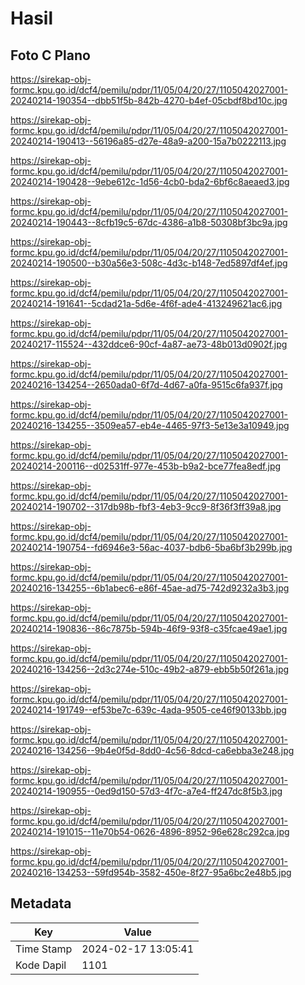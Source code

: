 # Hasil

## Foto C Plano

https://sirekap-obj-formc.kpu.go.id/dcf4/pemilu/pdpr/11/05/04/20/27/1105042027001-20240214-190354--dbb51f5b-842b-4270-b4ef-05cbdf8bd10c.jpg

https://sirekap-obj-formc.kpu.go.id/dcf4/pemilu/pdpr/11/05/04/20/27/1105042027001-20240214-190413--56196a85-d27e-48a9-a200-15a7b0222113.jpg

https://sirekap-obj-formc.kpu.go.id/dcf4/pemilu/pdpr/11/05/04/20/27/1105042027001-20240214-190428--9ebe612c-1d56-4cb0-bda2-6bf6c8aeaed3.jpg

https://sirekap-obj-formc.kpu.go.id/dcf4/pemilu/pdpr/11/05/04/20/27/1105042027001-20240214-190443--8cfb19c5-67dc-4386-a1b8-50308bf3bc9a.jpg

https://sirekap-obj-formc.kpu.go.id/dcf4/pemilu/pdpr/11/05/04/20/27/1105042027001-20240214-190500--b30a56e3-508c-4d3c-b148-7ed5897df4ef.jpg

https://sirekap-obj-formc.kpu.go.id/dcf4/pemilu/pdpr/11/05/04/20/27/1105042027001-20240214-191641--5cdad21a-5d6e-4f6f-ade4-413249621ac6.jpg

https://sirekap-obj-formc.kpu.go.id/dcf4/pemilu/pdpr/11/05/04/20/27/1105042027001-20240217-115524--432ddce6-90cf-4a87-ae73-48b013d0902f.jpg

https://sirekap-obj-formc.kpu.go.id/dcf4/pemilu/pdpr/11/05/04/20/27/1105042027001-20240216-134254--2650ada0-6f7d-4d67-a0fa-9515c6fa937f.jpg

https://sirekap-obj-formc.kpu.go.id/dcf4/pemilu/pdpr/11/05/04/20/27/1105042027001-20240216-134255--3509ea57-eb4e-4465-97f3-5e13e3a10949.jpg

https://sirekap-obj-formc.kpu.go.id/dcf4/pemilu/pdpr/11/05/04/20/27/1105042027001-20240214-200116--d02531ff-977e-453b-b9a2-bce77fea8edf.jpg

https://sirekap-obj-formc.kpu.go.id/dcf4/pemilu/pdpr/11/05/04/20/27/1105042027001-20240214-190702--317db98b-fbf3-4eb3-9cc9-8f36f3ff39a8.jpg

https://sirekap-obj-formc.kpu.go.id/dcf4/pemilu/pdpr/11/05/04/20/27/1105042027001-20240214-190754--fd6946e3-56ac-4037-bdb6-5ba6bf3b299b.jpg

https://sirekap-obj-formc.kpu.go.id/dcf4/pemilu/pdpr/11/05/04/20/27/1105042027001-20240216-134255--6b1abec6-e86f-45ae-ad75-742d9232a3b3.jpg

https://sirekap-obj-formc.kpu.go.id/dcf4/pemilu/pdpr/11/05/04/20/27/1105042027001-20240214-190836--86c7875b-594b-46f9-93f8-c35fcae49ae1.jpg

https://sirekap-obj-formc.kpu.go.id/dcf4/pemilu/pdpr/11/05/04/20/27/1105042027001-20240216-134256--2d3c274e-510c-49b2-a879-ebb5b50f261a.jpg

https://sirekap-obj-formc.kpu.go.id/dcf4/pemilu/pdpr/11/05/04/20/27/1105042027001-20240214-191749--ef53be7c-639c-4ada-9505-ce46f90133bb.jpg

https://sirekap-obj-formc.kpu.go.id/dcf4/pemilu/pdpr/11/05/04/20/27/1105042027001-20240216-134256--9b4e0f5d-8dd0-4c56-8dcd-ca6ebba3e248.jpg

https://sirekap-obj-formc.kpu.go.id/dcf4/pemilu/pdpr/11/05/04/20/27/1105042027001-20240214-190955--0ed9d150-57d3-4f7c-a7e4-ff247dc8f5b3.jpg

https://sirekap-obj-formc.kpu.go.id/dcf4/pemilu/pdpr/11/05/04/20/27/1105042027001-20240214-191015--11e70b54-0626-4896-8952-96e628c292ca.jpg

https://sirekap-obj-formc.kpu.go.id/dcf4/pemilu/pdpr/11/05/04/20/27/1105042027001-20240216-134253--59fd954b-3582-450e-8f27-95a6bc2e48b5.jpg


## Metadata

| Key        | Value               |
| ---------- | ------------------- |
| Time Stamp | 2024-02-17 13:05:41 |
| Kode Dapil | 1101                |



